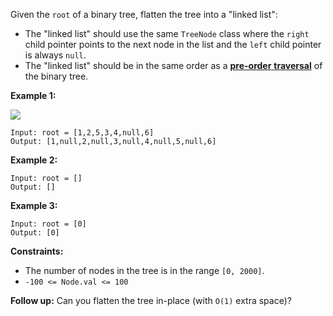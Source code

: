 Given the `root` of a binary tree, flatten the tree into a "linked list":

  * The "linked list" should use the same `TreeNode` class where the `right` child pointer points to the next node in the list and the `left` child pointer is always `null`.
  * The "linked list" should be in the same order as a [**pre-order** **traversal**](https://en.wikipedia.org/wiki/Tree_traversal#Pre-order,_NLR) of the binary tree.



**Example 1:**

![](https://assets.leetcode.com/uploads/2021/01/14/flaten.jpg)

    
    
    Input: root = [1,2,5,3,4,null,6]
    Output: [1,null,2,null,3,null,4,null,5,null,6]
    

**Example 2:**

    
    
    Input: root = []
    Output: []
    

**Example 3:**

    
    
    Input: root = [0]
    Output: [0]
    



**Constraints:**

  * The number of nodes in the tree is in the range `[0, 2000]`.
  * `-100 <= Node.val <= 100`



**Follow up:** Can you flatten the tree in-place (with `O(1)` extra space)?

